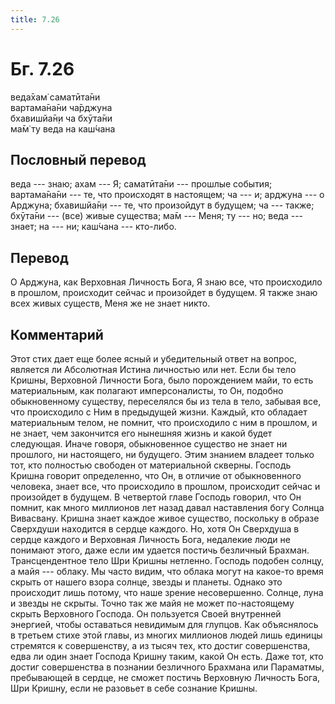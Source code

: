 ```yaml
---
title: 7.26
---
```


# Бг. 7.26
веда̄хам̇ саматӣта̄ни<br/>
вартама̄на̄ни ча̄рджуна<br/>
бхавишйа̄н̣и ча бхӯта̄ни<br/>
ма̄м̇ ту веда на каш́чана
## Пословный перевод

веда --- знаю; ахам --- Я; саматӣта̄ни --- прошлые события; вартама̄на̄ни
--- те, что происходят в настоящем; ча --- и; арджуна --- о Арджуна;
бхавишйа̄н̣и --- те, что произойдут в будущем; ча --- также; бхӯта̄ни ---
(все) живые существа; ма̄м --- Меня; ту --- но; веда --- знает; на ---
ни; каш́чана --- кто-либо.

## Перевод

О Арджуна, как Верховная Личность Бога, Я знаю все, что происходило в
прошлом, происходит сейчас и произойдет в будущем. Я также знаю всех
живых существ, Меня же не знает никто.

## Комментарий

Этот стих дает еще более ясный и убедительный ответ на вопрос, является
ли Абсолютная Истина личностью или нет. Если бы тело Кришны, Верховной
Личности Бога, было порождением майи, то есть материальным, как полагают
имперсоналисты, то Он, подобно обыкновенному существу, переселялся бы из
тела в тело, забывая все, что происходило с Ним в предыдущей жизни.
Каждый, кто обладает материальным телом, не помнит, что происходило с
ним в прошлом, и не знает, чем закончится его нынешняя жизнь и какой
будет следующая. Иначе говоря, обыкновенное существо не знает ни
прошлого, ни настоящего, ни будущего. Этим знанием владеет только тот,
кто полностью свободен от материальной скверны. Господь Кришна говорит
определенно, что Он, в отличие от обыкновенного человека, знает все, что
происходило в прошлом, происходит сейчас и произойдет в будущем. В
четвертой главе Господь говорил, что Он помнит, как много миллионов лет
назад давал наставления богу Солнца Вивасвану. Кришна знает каждое живое
существо, поскольку в образе Сверхдуши находится в сердце каждого. Но,
хотя Он Сверхдуша в сердце каждого и Верховная Личность Бога, недалекие
люди не понимают этого, даже если им удается постичь безличный Брахман.
Трансцендентное тело Шри Кришны нетленно. Господь подобен солнцу, а майя
--- облаку. Мы часто видим, что облака могут на какое-то время скрыть от
нашего взора солнце, звезды и планеты. Однако это происходит лишь
потому, что наше зрение несовершенно. Солнце, луна и звезды не скрыты.
Точно так же майя не может по-настоящему скрыть Верховного Господа. Он
пользуется Своей внутренней энергией, чтобы оставаться невидимым для
глупцов. Как объяснялось в третьем стихе этой главы, из многих миллионов
людей лишь единицы стремятся к совершенству, а из тысяч тех, кто достиг
совершенства, едва ли один знает Господа Кришну таким, какой Он есть.
Даже тот, кто достиг совершенства в познании безличного Брахмана или
Параматмы, пребывающей в сердце, не сможет постичь Верховную Личность
Бога, Шри Кришну, если не разовьет в себе сознание Кришны.
